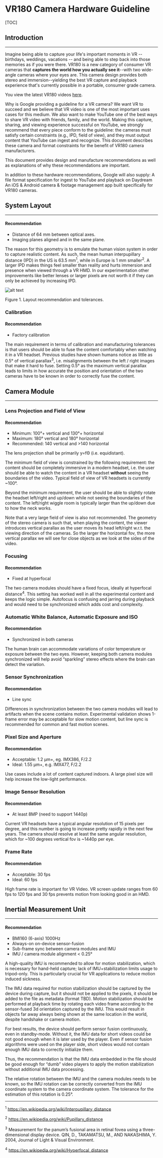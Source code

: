 # VR180 Camera Hardware Guideline

[TOC]

## Introduction

--------------------------------------------------------------------------------

Imagine being able to capture your life's important moments in VR -- birthdays,
weddings, vacations -- and being able to step back into those memories as if you
were there. VR180 is a new category of consumer VR cameras that **captures the
world how you actually see it**--with two wide-angle cameras where your eyes
are. This camera design provides both stereo and immersion--yielding the best VR
capture and playback experience that's currently possible in a portable,
consumer grade camera.

You view the latest VR180 videos
[here](https://www.youtube.com/playlist?list=PLU8wpH_Lfhmu_kk955BFwvV0yT0PEcenA).

Why is Google providing a guideline for a VR camera? We want VR to succeed and
we believe that VR video is one of the most important uses cases for this
medium. We also want to make YouTube one of the best ways to share VR video with
friends, family, and the world. Making this capture, sharing, and viewing
experience successful on YouTube, we strongly recommend that every piece conform
to the guideline: the cameras must satisfy certain constraints (e.g., IPD, field
of view), and they must output content that YouTube can ingest and recognize.
This document describes these camera and format constraints for the benefit of
VR180 camera manufacturers.

This document provides design and manufacture recommendations as well as
explanations of why these recommendations are important.

In addition to these hardware recommendations, Google will also supply: A file
format specification for ingest to YouTube and playback on Daydream An iOS &
Android camera & footage management app built specifically for VR180 cameras.

## System Layout

--------------------------------------------------------------------------------

#### Recommendation

*   Distance of 64 mm between optical axes.
*   Imaging planes aligned and in the same plane.

The reason for this geometry is to emulate the human vision system in order to
capture realistic content. As such, the mean human interpupillary distance (IPD)
in the US is 63.5 mm<sup>1</sup>, while in Europe is 1 mm smaller<sup>2</sup>. A
larger IPD makes things feel smaller than reality and hurts immersion and
presence when viewed through a VR HMD. In our experimentation other improvements
like better lenses or larger pixels are not worth it if they can only be
achieved by increasing IPD.

![alt text](hardware.png "Layout recommendation and tolerances")

Figure 1. Layout recommendation and tolerances.

### Calibration

#### Recommendation

*   Factory calibration

The main requirement in terms of calibration and manufacturing tolerances is
that users should be able to fuse the content comfortably when watching it in a
VR headset. Previous studies have shown humans notice as little as 0.5° of
vertical parallax<sup>3</sup>, i.e. misalignments between the left / right
images that make it hard to fuse. Setting 0.5° as the maximum vertical parallax
leads to limits in how accurate the position and orientation of the two cameras
have to be known in order to correctly fuse the content.

## Camera Module

--------------------------------------------------------------------------------

### Lens Projection and Field of View

#### Recommendation

*   Minimum: 100°+ vertical and 130°+ horizontal
*   Maximum: 180° vertical and 180° horizontal
*   Recommended: 140 vertical and >140 horizontal

The lens projection shall be primarily y=fΘ (i.e. equidistant).

The minimum field of view is constrained by the following requirement: the
content should be completely immersive in a modern headset, i.e. the user should
be able to watch the content in a VR headset **without** seeing the boundaries
of the video. Typical field of view of VR headsets is currently ~100°.

Beyond the minimum requirement, the user should be able to slightly rotate the
headset left/right and up/down while not seeing the boundaries of the content.
The left/right wiggle room is typically larger than the up/down due to how the
neck works.

Note that a very large field of view is also not recommended. The geometry of
the stereo camera is such that, when playing the content, the viewer introduces
vertical parallax as the user moves its head left/right w.r.t. the viewing
direction of the cameras. So the larger the horizontal fov, the more vertical
parallax we will see for close objects as we look at the sides of the video.

### Focusing

#### Recommendation

*   Fixed at hyperfocal

The two camera modules should have a fixed focus, ideally at hyperfocal
distance<sup>4</sup>. This setting has worked well in all the experimental
content and keeps the logic simple. Autofocus is confusing and jarring during
playback and would need to be synchronized which adds cost and complexity.

### Automatic White Balance, Automatic Exposure and ISO

#### Recommendation

*   Synchronized in both cameras

The human brain can accommodate variations of color temperature or exposure
between the two eyes. However, keeping both camera modules synchronized will
help avoid “sparkling” stereo effects where the brain can detect the variation.

### Sensor Synchronization

#### Recommendation

*   Line sync

Differences in synchronization between the two camera modules will lead to
artifacts when the scene contains motion. Experimental validation shows 1-frame
error may be acceptable for slow motion content, but line sync is recommended
for common and fast motion scenes.

### Pixel Size and Aperture

#### Recommendation

*   Acceptable: 1.2 µm+, eg. IMX386, F/2.2
*   Ideal: 1.55 µm+, e.g. IMX477, F/2.2

Use cases include a lot of content captured indoors. A large pixel size will
help increase the low-light performance.

### Image Sensor Resolution

#### Recommendation

*   At least 8MP (need to support 1440p)

Current VR headsets have a typical angular resolution of 15 pixels per degree,
and this number is going to increase pretty rapidly in the next few years. The
camera should resolve at least the same angular resolution, which for ~100
degrees vertical fov is ~1440p per eye.

### Frame Rate

#### Recommendation

*   Acceptable: 30 fps
*   Ideal: 60 fps

High frame rate is important for VR Video. VR screen update ranges from 60 fps
to 120 fps and 30 fps prevents motion from looking good in an HMD.

## Inertial Measurement Unit

--------------------------------------------------------------------------------

#### Recommendation

*   BMI160 (6-axis) 1000Hz
*   Always-on on-device sensor-fusion
*   Sub-frame sync between camera modules and IMU
*   IMU / camera module alignment < 0.25°

A high-quality IMU is recommended to allow for motion stabilization, which is
necessary for hand-held capture; lack of IMU+stabilization limits usage to
tripod-only. This is particularly crucial for VR applications to reduce motion
induced sickness.

The IMU data required for motion stabilization should be captured by the device
during capture, but it should not be applied to the pixels, it should be added
to the file as metadata (format TBD). Motion stabilization should be performed
at playback time by rotating each video frame according to the sensor-fused 3d
orientation captured by the IMU. This would result in objects far away always
being shown at the same location in the world, despite handshake or camera
motion.

For best results, the device should perform sensor fusion continuously, even in
standby-mode. Without it, the IMU data for short videos could be not good enough
when it is later used by the player. Even if sensor fusion algorithms were used
on the player side, short videos would not contain enough IMU data to correctly
initialize them.

Thus, the recommendation is that the IMU data embedded in the file should be
good enough for “dumb” video players to apply the motion stabilization without
additional IMU data processing.

The relative rotation between the IMU and the camera modules needs to be known,
so the IMU rotation can be correctly converted from the IMU coordinate system to
the camera coordinate system. The tolerance for the estimation of this rotation
is 0.25°.

--------------------------------------------------------------------------------

<sup>1</sup> https://en.wikipedia.org/wiki/Interpupillary_distance

<sup>2</sup> https://en.wikipedia.org/wiki/Pupillary_distance

<sup>3</sup> Measurement for the panum’s fusional area in retinal fovea using a
three-dimensional display device. QIN, D., TAKAMATSU, M., AND NAKASHIMA, Y.
2004, Journal of Light & Visual Environment.

<sup>4</sup> https://en.wikipedia.org/wiki/Hyperfocal_distance
